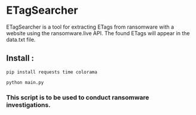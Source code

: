# ETagSearcher
ETagSearcher is a tool for extracting ETags from ransomware with a website using the ransomware.live API. The found ETags will appear in the data.txt file.

## Install : 

```pip install requests time colorama```

```python main.py```




### This script is to be used to conduct ransomware investigations.
